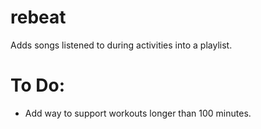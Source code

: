 # rebeat
Adds songs listened to during activities into a playlist. 


# To Do:
- Add way to support workouts longer than 100 minutes. 